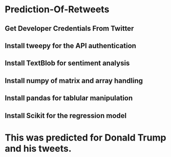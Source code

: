 # Prediction-Of-Retweets
## Get Developer Credentials From Twitter
## Install tweepy for the API authentication
## Install TextBlob for sentiment analysis
## Install numpy of matrix and array handling
## Install pandas for tablular manipulation
## Install Scikit for the regression model

# This was predicted for Donald Trump and his tweets.
